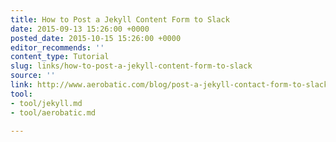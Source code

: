 ```yaml
---
title: How to Post a Jekyll Content Form to Slack
date: 2015-09-13 15:26:00 +0000
posted_date: 2015-10-15 15:26:00 +0000
editor_recommends: ''
content_type: Tutorial
slug: links/how-to-post-a-jekyll-content-form-to-slack
source: ''
link: http://www.aerobatic.com/blog/post-a-jekyll-contact-form-to-slack.html
tool:
- tool/jekyll.md
- tool/aerobatic.md

---
```

